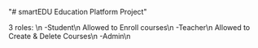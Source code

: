 "# smartEDU Education Platform Project"

3 roles: \n
  -Student\n
    Allowed to Enroll courses\n
  -Teacher\n
    Allowed to Create & Delete Courses\n
  -Admin\n

